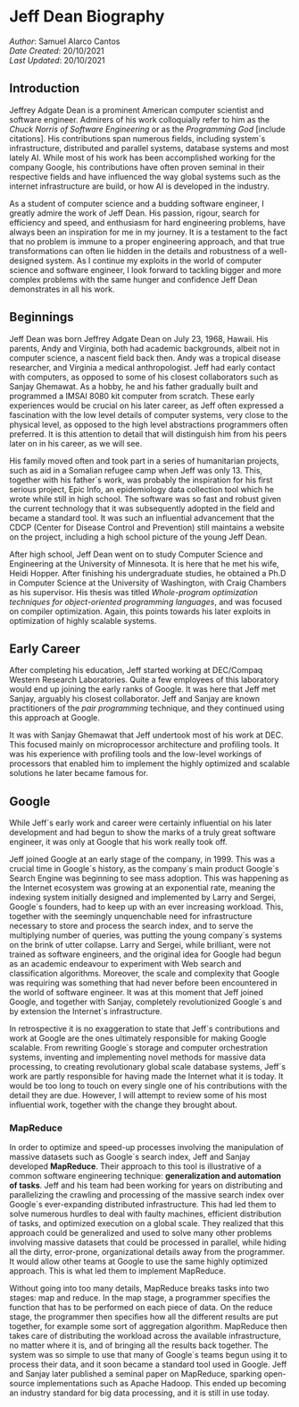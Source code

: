 # Jeff Dean Biography
*Author*: Samuel Alarco Cantos\
*Date Created*: 20/10/2021\
*Last Updated*: 20/10/2021 

## Introduction

Jeffrey Adgate Dean is a prominent American computer scientist and software engineer. Admirers of his work colloquially refer to him as the *Chuck Norris of Software Engineering* or as the *Programming God* [include citations]. His contributions span numerous fields, including system´s infrastructure, distributed and parallel systems, database systems and most lately AI. While most of his work has been accomplished working for the company Google, his contributions have often proven seminal in their respective fields and have influenced the way global systems such as the internet infrastructure are build, or how AI is developed in the industry. 

As a student of computer science and a budding software engineer, I greatly admire the work of Jeff Dean. His passion, rigour, search for efficiency and speed, and enthusiasm for hard engineering problems, have always been an inspiration for me in my journey. It is a testament to the fact that no problem is immune to a proper engineering approach, and that true transformations can often lie hidden in the details and robustness of a well-designed system. As I continue my exploits in the world of computer science and software engineer, I look forward to tackling bigger and more complex problems with the same hunger and confidence Jeff Dean demonstrates in all his work.

## Beginnings

Jeff Dean was born Jeffrey Adgate Dean on July 23, 1968, Hawaii. His parents, Andy and Virginia, both had academic backgrounds, albeit not in computer science, a nascent field back then. Andy was a tropical disease researcher, and Virginia a medical anthropologist. Jeff had early contact with computers, as opposed to some of his closest collaborators such as Sanjay Ghemawat. As a hobby, he and his father gradually built and programmed a IMSAI 8080 kit computer from scratch. These early experiences would be crucial on his later career, as Jeff often expressed a fascination with the low level details of computer systems, very close to the physical level, as opposed to the high level abstractions programmers often preferred. It is this attention to detail that will distinguish him from his peers later on in his career, as we will see.

 His family moved often and took part in a series of humanitarian projects, such as aid in a Somalian refugee camp when Jeff was only 13. This, together with his father´s work, was probably the inspiration for his first serious project, Epic Info, an epidemiology data collection tool which he wrote while still in high school. The software was so fast and robust given the current technology that it was subsequently adopted in the field and became a standard tool. It was such an influential advancement that the CDCP (Center for Disease Control and Prevention) still maintains a website on the project, including a high school picture of the young Jeff Dean. 

 After high school, Jeff Dean went on to study Computer Science and Engineering at the University of Minnesota. It is here that he met his wife, Heidi Hopper. After finishing his undergraduate studies, he obtained a Ph.D in Computer Science at the University of Washington, with Craig Chambers as his supervisor. His thesis was titled *Whole-program optimization techniques for object-oriented programming languages*, and was focused on compiler optimization. Again, this points towards his later exploits in optimization of highly scalable systems.

## Early Career

After completing his education, Jeff started working at DEC/Compaq Western Research Laboratories. Quite a few employees of this laboratory would end up joining the early ranks of Google. It was here that Jeff met Sanjay, arguably his closest collaborator. Jeff and Sanjay are known practitioners of the *pair programming* technique, and they continued using this approach at Google.

 It was with Sanjay Ghemawat that Jeff undertook most of his work at DEC. This focused mainly on microprocessor architecture and profiling tools. It was his experience with profiling tools and the low-level workings of processors that enabled him to implement the highly optimized and scalable solutions he later became famous for.

 ## Google

 While Jeff´s early work and career were certainly influential on his later development and had begun to show the marks of a truly great software engineer, it was only at Google that his work really took off. 
 
 Jeff joined Google at an early stage of the company, in 1999. This was a crucial time in Google´s history, as the company´s main product Google´s Search Engine was beginning to see mass adoption. This was happening as the Internet ecosystem was growing at an exponential rate, meaning the indexing system initially designed and implemented by Larry and Sergei, Google´s founders, had to keep up with an ever increasing workload. This, together with the seemingly unquenchable need for infrastructure necessary to store and process the search index, and to serve the multiplying number of queries, was putting the young company´s systems on the brink of utter collapse. Larry and Sergei, while brilliant, were not trained as software engineers, and the original idea for Google had begun as an academic endeavour to experiment with Web search and classification algorithms. Moreover, the scale and complexity that Google was requiring was something that had never before been encountered in the world of software engineer. It was at this moment that Jeff joined Google, and together with Sanjay, completely revolutionized Google´s and by extension the Internet`s infrastructure.

 In retrospective it is no exaggeration to state that Jeff´s contributions and work at Google are the ones ultimately responsible for making Google scalable. From rewriting Google´s storage and computer orchestration systems, inventing and implementing novel methods for massive data processing, to creating revolutionary global scale database systems, Jeff´s work are partly responsible for having made the Internet what it is today. It would be too long to touch on every single one of his contributions with the detail they are due. However, I will attempt to review some of his most influential work, together with the change they brought about.

### MapReduce

In order to optimize and speed-up processes involving the manipulation of massive datasets such as Google´s search index, Jeff and Sanjay developed **MapReduce**. Their approach to this tool is illustrative of a common software engineering technique: **generalization and automation of tasks**. Jeff and his team had been working for years on distributing and parallelizing the crawling and processing of the massive search index over Google´s ever-expanding distributed infrastructure. This had led them to solve numerous hurdles to deal with faulty machines, efficient distribution of tasks, and optimized execution on a global scale. They realized that this approach could be generalized and used to solve many other problems involving massive datasets that could be processed in parallel, while hiding all the dirty, error-prone, organizational details away from the programmer. It would allow other teams at Google to use the same highly optimized approach. This is what led them to implement MapReduce.

Without going into too many details, MapReduce breaks tasks into two stages: map and reduce. In the map stage, a programmer specifies the function that has to be performed on each piece of data. On the reduce stage, the programmer then specifies how all the different results are put together, for example some sort of aggregation algorithm. MapReduce then takes care of distributing the workload across the available infrastructure, no matter where it is, and of bringing all the results back together. The system was so simple to use that many of Google´s teams begun using it to process their data, and it soon became a standard tool used in Google. Jeff and Sanjay later published a seminal paper on MapReduce, sparking open-source implementations such as Apache Hadoop. This ended up becoming an industry standard for big data processing, and it is still in use today.




